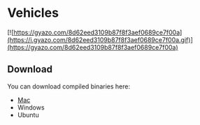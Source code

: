 # Vehicles

[![https://gyazo.com/8d62eed3109b87f8f3aef0689ce7f00a](https://i.gyazo.com/8d62eed3109b87f8f3aef0689ce7f00a.gif)](https://gyazo.com/8d62eed3109b87f8f3aef0689ce7f00a)

## Download
You can download compiled binaries here:

- [Mac](https://github.com/MrRobb/Artificial-Intelligence/releases/download/vehicles/Vehicles.app.zip)
- Windows
- Ubuntu
